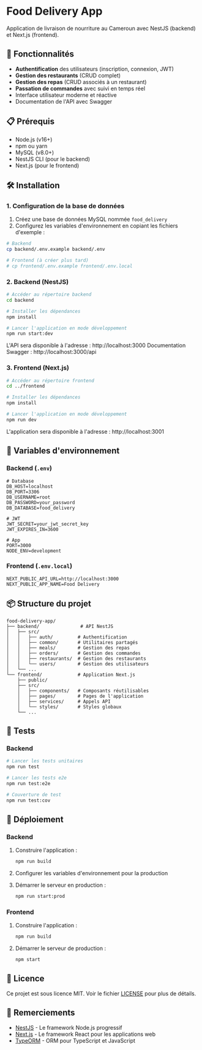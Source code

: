 # Food Delivery App

Application de livraison de nourriture au Cameroun avec NestJS (backend) et Next.js (frontend).

## 🚀 Fonctionnalités

- **Authentification** des utilisateurs (inscription, connexion, JWT)
- **Gestion des restaurants** (CRUD complet)
- **Gestion des repas** (CRUD associés à un restaurant)
- **Passation de commandes** avec suivi en temps réel
- Interface utilisateur moderne et réactive
- Documentation de l'API avec Swagger

## 📋 Prérequis

- Node.js (v16+)
- npm ou yarn
- MySQL (v8.0+)
- NestJS CLI (pour le backend)
- Next.js (pour le frontend)

## 🛠 Installation

### 1. Configuration de la base de données

1. Créez une base de données MySQL nommée `food_delivery`
2. Configurez les variables d'environnement en copiant les fichiers d'exemple :

```bash
# Backend
cp backend/.env.example backend/.env

# Frontend (à créer plus tard)
# cp frontend/.env.example frontend/.env.local
```

### 2. Backend (NestJS)

```bash
# Accéder au répertoire backend
cd backend

# Installer les dépendances
npm install

# Lancer l'application en mode développement
npm run start:dev
```

L'API sera disponible à l'adresse : http://localhost:3000
Documentation Swagger : http://localhost:3000/api

### 3. Frontend (Next.js)

```bash
# Accéder au répertoire frontend
cd ../frontend

# Installer les dépendances
npm install

# Lancer l'application en mode développement
npm run dev
```

L'application sera disponible à l'adresse : http://localhost:3001

## 🔧 Variables d'environnement

### Backend (`.env`)

```env
# Database
DB_HOST=localhost
DB_PORT=3306
DB_USERNAME=root
DB_PASSWORD=your_password
DB_DATABASE=food_delivery

# JWT
JWT_SECRET=your_jwt_secret_key
JWT_EXPIRES_IN=3600

# App
PORT=3000
NODE_ENV=development
```

### Frontend (`.env.local`)

```env
NEXT_PUBLIC_API_URL=http://localhost:3000
NEXT_PUBLIC_APP_NAME=Food Delivery
```

## 📦 Structure du projet

```
food-delivery-app/
├── backend/               # API NestJS
│   ├── src/
│   │   ├── auth/         # Authentification
│   │   ├── common/       # Utilitaires partagés
│   │   ├── meals/        # Gestion des repas
│   │   ├── orders/       # Gestion des commandes
│   │   ├── restaurants/  # Gestion des restaurants
│   │   └── users/        # Gestion des utilisateurs
│   └── ...
└── frontend/             # Application Next.js
    ├── public/
    ├── src/
    │   ├── components/   # Composants réutilisables
    │   ├── pages/        # Pages de l'application
    │   ├── services/     # Appels API
    │   └── styles/       # Styles globaux
    └── ...
```

## 🧪 Tests

### Backend

```bash
# Lancer les tests unitaires
npm run test

# Lancer les tests e2e
npm run test:e2e

# Couverture de test
npm run test:cov
```

## 🚀 Déploiement

### Backend

1. Construire l'application :
   ```bash
   npm run build
   ```

2. Configurer les variables d'environnement pour la production

3. Démarrer le serveur en production :
   ```bash
   npm run start:prod
   ```

### Frontend

1. Construire l'application :
   ```bash
   npm run build
   ```

2. Démarrer le serveur de production :
   ```bash
   npm start
   ```

## 📝 Licence

Ce projet est sous licence MIT. Voir le fichier [LICENSE](LICENSE) pour plus de détails.

## 🙏 Remerciements

- [NestJS](https://nestjs.com/) - Le framework Node.js progressif
- [Next.js](https://nextjs.org/) - Le framework React pour les applications web
- [TypeORM](https://typeorm.io/) - ORM pour TypeScript et JavaScript
